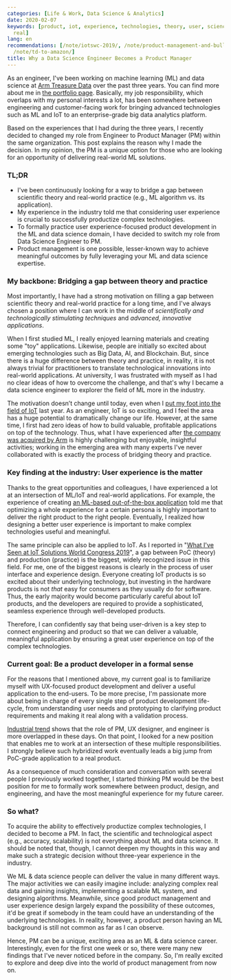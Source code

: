 ```yaml
---
categories: [Life & Work, Data Science & Analytics]
date: 2020-02-07
keywords: [product, iot, experience, technologies, theory, user, science, data, practice,
  real]
lang: en
recommendations: [/note/iotswc-2019/, /note/product-management-and-bullshit-job/,
  /note/td-to-amazon/]
title: Why a Data Science Engineer Becomes a Product Manager
---
```


As an engineer, I've been working on machine learning (ML) and data science at [Arm Treasure Data](https://www.treasuredata.com) over the past three years. You can find more about me in [the portfolio page](/). Basically, my job responsibility, which overlaps with my personal interests a lot, has been somewhere between engineering and customer-facing work for bringing advanced technologies such as ML and IoT to an enterprise-grade big data analytics platform.

Based on the experiences that I had during the three years, I recently decided to changed my role from Engineer to Product Manager (PM) within the same organization. This post explains the reason why I made the decision. In my opinion, the PM is a unique option for those who are looking for an opportunity of delivering real-world ML solutions.

### TL;DR

- I've been continuously looking for a way to bridge a gap between scientific theory and real-world practice (e.g., ML algorithm vs. its application).
- My experience in the industry told me that considering user experience is crucial to successfully productize complex technologies.
- To formally practice user experience-focused product development in the ML and data science domain, I have decided to switch my role from Data Science Engineer to PM.
- Product management is one possible, lesser-known way to achieve meaningful outcomes by fully leveraging your ML and data science expertise.

### My backbone: Bridging a gap between theory and practice

Most importantly, I have had a strong motivation on filling a gap between scientific theory and real-world practice for a long time, and I've always chosen a position where I can work in the middle of *scientifically and technologically stimulating techniques* and *advanced, innovative applications*.

When I first studied ML, I really enjoyed learning materials and creating some "toy" applications. Likewise, people are initially so excited about emerging technologies such as Big Data, AI, and Blockchain. But, since there is a huge difference between theory and practice, in reality, it is not always trivial for practitioners to translate technological innovations into real-world applications. At university, I was frustrated with myself as I had no clear ideas of how to overcome the challenge, and that's why I became a data science engineer to explorer the field of ML more in the industry.

The motivation doesn’t change until today, even when I [put my foot into the field of IoT](https://www.youtube.com/watch?v=P4PUxFX7K00) last year. As an engineer, IoT is so exciting, and I feel the area has a huge potential to dramatically change our life. However, at the same time, I first had zero ideas of how to build valuable, profitable applications on top of the technology. Thus, what I have experienced after [the company was acquired by Arm](https://www.arm.com/company/news/2018/08/arm-acquires-treasure-data) is highly challenging but enjoyable, insightful activities; working in the emerging area with many experts I've never collaborated with is exactly the process of bridging theory and practice.

### Key finding at the industry: User experience is the matter

Thanks to the great opportunities and colleagues, I have experienced a lot at an intersection of ML/IoT and real-world applications. For example, the experience of creating [an ML-based out-of-the-box application](https://dl.acm.org/doi/10.1145/3314183.3324970) told me that optimizing a whole experience for a certain persona is highly important to deliver the right product to the right people. Eventually, I realized how designing a better user experience is important to make complex technologies useful and meaningful.

The same principle can also be applied to IoT. As I reported in "[What I've Seen at IoT Solutions World Congress 2019](/note/iotswc-2019/)", a gap between PoC (theory) and production (practice) is the biggest, widely recognized issue in this field. For me, one of the biggest reasons is clearly in the process of user interface and experience design. Everyone creating IoT products is so excited about their underlying technology, but investing in the hardware products is not *that* easy for consumers as they usually do for software. Thus, the early majority would become particularly careful about IoT products, and the developers are required to provide a sophisticated, seamless experience through well-developed products.

Therefore, I can confidently say that being user-driven is a key step to connect engineering and product so that we can deliver a valuable, meaningful application by ensuring a great user experience on top of the complex technologies.

### Current goal: Be a product developer in a formal sense

For the reasons that I mentioned above, my current goal is to familiarize myself with UX-focused product development and deliver a useful application to the end-users. To be more precise, I'm passionate more about being in charge of every single step of product development life-cycle, from understanding user needs and prototyping to clarifying product requirements and making it real along with a validation process.

[Industrial trend](https://www.abstract.com/blog/product-design-in-2020s/) shows that the role of PM, UX designer, and engineer is more overlapped in these days. On that point, I looked for a new position that enables me to work at an intersection of these multiple responsibilities. I strongly believe such hybridized work eventually leads a big jump from PoC-grade application to a real product.

As a consequence of much consideration and conversation with several people I previously worked together, I started thinking PM would be the best position for me to formally work somewhere between product, design, and engineering, and have the most meaningful experience for my future career.

### So what?

To acquire the ability to effectively productize complex technologies, I decided to become a PM. In fact, the scientific and technological aspect (e.g., accuracy, scalability) is not everything about ML and data science. It should be noted that, though, I cannot deepen my thoughts in this way and make such a strategic decision without three-year experience in the industry.

We ML & data science people can deliver the value in many different ways. The major activities we can easily imagine include: analyzing complex real data and gaining insights, implementing a scalable ML system, and designing algorithms. Meanwhile, since good product management and user experience design largely expand the possibility of these outcomes, it'd be great if somebody in the team could have an understanding of the underlying technologies. In reality, however, a product person having an ML background is still not common as far as I can observe.

Hence, PM can be a unique, exciting area as an ML & data science career. Interestingly, even for the first one week or so, there were many new findings that I've never noticed before in the company. So, I'm really excited to explore and deep dive into the world of product management from now on.